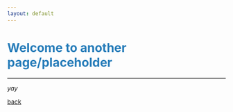 ```yaml
---
layout: default
---
```


# <span style="color:#267CB9"> Welcome to another page/placeholder </span>
-----

_yay_

[back](./)
